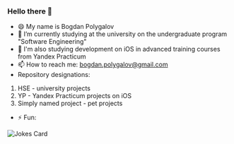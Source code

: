 ### Hello there 👋
- 😄 My name is Bogdan Polygalov
- 🌱 I’m currently studying at the university on the undergraduate program "Software Engineering"
- 📱 I'm also studying development on iOS in advanced training courses from Yandex Practicum
- 📫 How to reach me: bogdan.polygalov@gmail.com
- Repository designations:
1. HSE - university projects
2. YP - Yandex Practicum projects on iOS
3. Simply named project - pet projects
- ⚡ Fun:

![Jokes Card](https://readme-jokes.vercel.app/api)

<!--
**miamib34ch/miamib34ch** is a ✨ _special_ ✨ repository because its `README.md` (this file) appears on your GitHub profile.
-->
